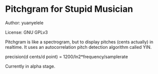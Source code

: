 # Pitchgram for Stupid Musician

Author: yuanyelele

License: GNU GPLv3

Pitchgram is like a spectrogram, but to display pitches (cents actually) in realtime. It uses an autocorrelation pitch detection algorithm called YIN.

precision(d cents/d point) = 1200/ln2*frequency/samplerate

Currently in alpha stage.


